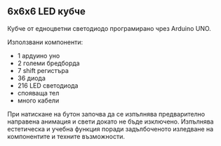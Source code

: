 ## 6x6x6 LED кубче
Кубче от едноцветни светодиодо програмирано чрез Arduino UNO.

Използвани компоненти: 
* 1 ардуино уно
* 2 големи бредборда
* 7 shift регистъра
* 36 диода
* 216 LED светодиода
* спояваща тел
* много кабели

При натискане на бутон започва да се изпълнява предварително направена анимация
и свети докато не бъде изключено. Изпълнява естетическа и учебна функция поради 
задълбоченото изледване на компонентите и техните възможности.